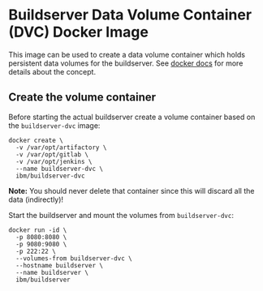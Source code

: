 # Buildserver Data Volume Container (DVC) Docker Image

This image can be used to create a data volume container which holds persistent data volumes for the buildserver. See [docker docs](http://docs.docker.com/v1.8/userguide/dockervolumes/#creating-and-mounting-a-data-volume-container) for more details about the concept.

## Create the volume container

Before starting the actual buildserver create a volume container based on the `buildserver-dvc` image:

```
docker create \
  -v /var/opt/artifactory \
  -v /var/opt/gitlab \
  -v /var/opt/jenkins \
  --name buildserver-dvc \
  ibm/buildserver-dvc
```

**Note:** You should never delete that container since this will discard all the data (indirectly)!

Start the buildserver and mount the volumes from `buildserver-dvc`:

```
docker run -id \
  -p 8080:8080 \
  -p 9080:9080 \
  -p 222:22 \
  --volumes-from buildserver-dvc \
  --hostname buildserver \
  --name buildserver \
  ibm/buildserver
```

